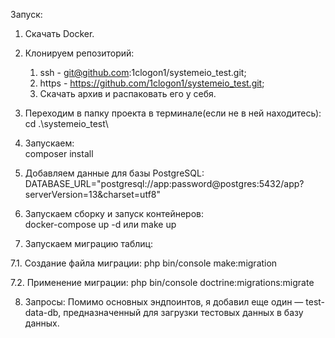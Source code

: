 Запуск:
1. Скачать Docker.

2. Клонируем репозиторий:
	1) ssh - git@github.com:1clogon1/systemeio_test.git; 
	2) https - https://github.com/1clogon1/systemeio_test.git; 
	3) Скачать архив и распаковать его у себя.

3. Переходим в папку проекта в терминале(если не в ней находитесь): 
	cd .\systemeio_test\

4. Запускаем:           
	composer install

5. Добавляем данные для базы PostgreSQL:
   DATABASE_URL="postgresql://app:password@postgres:5432/app?serverVersion=13&charset=utf8"

6. Запускаем сборку и запуск контейнеров:          
  docker-compose up -d
   или
  make up

7. Запускаем миграцию таблиц:

  7.1. Создание файла миграции:
  php bin/console make:migration

  7.2. Применение миграции:
  php bin/console doctrine:migrations:migrate

8. Запросы:
  Помимо основных эндпоинтов, я добавил еще один — test-data-db, 
  предназначенный для загрузки тестовых данных в базу данных.
